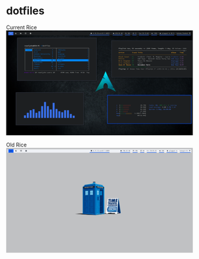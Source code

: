# dotfiles


Current Rice
![Rice](https://github.com/mojoman11/dotfiles/blob/master/scrot2.png)

Old Rice
![Rice](https://github.com/mojoman11/dotfiles/blob/master/scrot.png)
